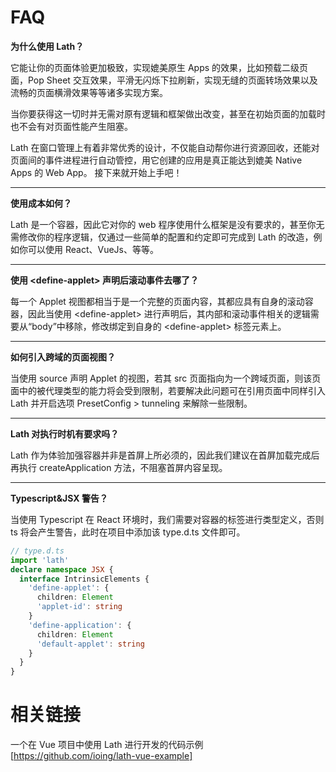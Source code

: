 # FAQ

**为什么使用 Lath？**

它能让你的页面体验更加极致，实现媲美原生 Apps 的效果，比如<a to-applet="docs?id=modality" clone-as="popDoc">预载二级页面</a>，<a to-applet="docs?id=pullToRefresh" clone-as="popDoc">Pop Sheet</a> 交互效果，<a to-applet="docs?id=pullToRefresh" clone-as="popDoc">平滑无闪烁下拉刷新</a>，实现无缝的<a to-applet="docs?id=presetEffect" clone-as="popDoc">页面转场效果</a>以及流畅的<a to-applet="docs?id=presetEffect" clone-as="popDoc">页面横滑效果</a>等等诸多实现方案。

当你要获得这一切时并无需对原有逻辑和框架做出改变，甚至在初始页面的加载时也不会有对页面性能产生阻塞。

Lath 在窗口管理上有着非常优秀的设计，不仅能自动帮你进行资源回收，还能对页面间的事件进程进行自动管控，用它创建的应用是真正能达到媲美 Native Apps 的 Web App。
接下来就开始上手吧！

---

**使用成本如何？**

Lath 是一个容器，因此它对你的 web 程序使用什么框架是没有要求的，甚至你无需修改你的程序逻辑，仅通过一些简单的配置和约定即可完成到 Lath 的改造，例如你可以使用 React、VueJs、等等。

---

**使用 &lt;define-applet> 声明后滚动事件去哪了？**

每一个 Applet 视图都相当于是一个完整的页面内容，其都应具有自身的滚动容器，因此当使用 &lt;define-applet> 进行声明后，其内部和滚动事件相关的逻辑需要从“body”中移除，修改绑定到自身的 &lt;define-applet> 标签元素上。

---

**如何引入跨域的页面视图？**

当使用 source 声明 Applet 的视图，若其 src 页面指向为一个跨域页面，则该页面中的被代理类型的能力将会受到限制，若要解决此问题可在引用页面中同样引入 Lath 并开启选项 <a to-applet="docs?id=tunneling" clone-as="popDoc">PresetConfig > tunneling</a> 来解除一些限制。

---

**Lath 对执行时机有要求吗？**

Lath 作为体验加强容器并非是首屏上所必须的，因此我们建议在首屏加载完成后再执行 createApplication 方法，不阻塞首屏内容呈现。

---

**Typescript&JSX 警告？**

当使用 Typescript 在 React 环境时，我们需要对容器的标签进行类型定义，否则 ts 将会产生警告，此时在项目中添加该 type.d.ts 文件即可。

```ts
// type.d.ts
import 'lath'
declare namespace JSX {
  interface IntrinsicElements {
    'define-applet': {
      children: Element
      'applet-id': string
    }
    'define-application': {
      children: Element
      'default-applet': string
    }
  }
}
```

# 相关链接

一个在 Vue 项目中使用 Lath 进行开发的代码示例[https://github.com/ioing/lath-vue-example]

